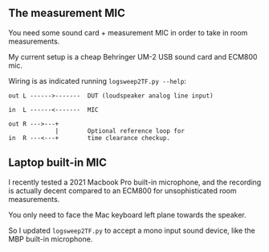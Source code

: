 ## The measurement MIC

You need some sound card + measurement MIC in order to take in room measurements.

My current setup is a cheap Behringer UM-2 USB sound card and ECM800 mic.

Wiring is as indicated running `logsweep2TF.py --help`:

    out L ------>-------  DUT (loudspeaker analog line input)

    in  L ------<-------  MIC
    
    out R --->---+
                 |        Optional reference loop for
    in  R ---<---+        time clearance checkup.


## Laptop built-in MIC

I recently tested a 2021 Macbook Pro built-in microphone, and the recording is actually decent compared to an ECM800 for unsophisticated room measurements.

You only need to face the Mac keyboard left plane towards the speaker.

So I updated `logsweep2TF.py` to accept a mono input sound device, like the MBP built-in microphone.
